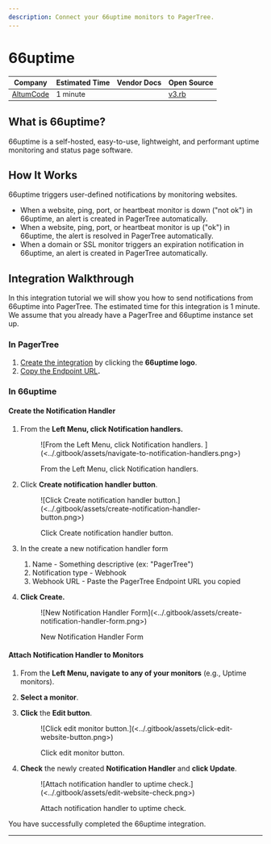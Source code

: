 ```yaml
---
description: Connect your 66uptime monitors to PagerTree.
---
```


# 66uptime

| Company                             | Estimated Time | Vendor Docs | Open Source                                                                                                                           |
| ----------------------------------- | -------------- | ----------- | ------------------------------------------------------------------------------------------------------------------------------------- |
| [AltumCode](https://altumcode.com/) | 1 minute       |             | [v3.rb](https://github.com/PagerTree/pager\_tree-integrations/blob/main/app/models/pager\_tree/integrations/sixty\_six\_uptime/v3.rb) |

## What is 66uptime?

66uptime is a self-hosted, easy-to-use, lightweight, and performant uptime monitoring and status page software.

## **How It Works**

66uptime triggers user-defined notifications by monitoring websites.

* When a website, ping, port, or heartbeat monitor is down ("not ok") in 66uptime, an alert is created in PagerTree automatically.
* When a website, ping, port, or heartbeat monitor is up ("ok")  in 66uptime, the alert is resolved in PagerTree automatically.
* When a domain or SSL monitor triggers an expiration notification in 66uptime, an alert is created in PagerTree automatically.

## Integration Walkthrough

In this integration tutorial we will show you how to send notifications from 66uptime into PagerTree. The estimated time for this integration is 1 minute. We assume that you already have a PagerTree and 66uptime instance set up.

### In PagerTree

1. [Create the integration](introduction.md#create-an-integration) by clicking the **66uptime logo**.
2. [Copy the Endpoint URL](introduction.md#copy-the-endpoint-url)**.**

### **In 66uptime**

#### Create the Notification Handler

1.  From the **Left Menu, click Notification handlers.**&#x20;

    <figure>![From the Left Menu, click Notification handlers. ](<../.gitbook/assets/navigate-to-notification-handlers.png>)<figcaption><p>From the Left Menu, click Notification handlers.</p></figcaption></figure>
2.  Click **Create notification handler button**.&#x20;

    <figure>![Click Create notification handler button.](<../.gitbook/assets/create-notification-handler-button.png>)<figcaption><p>Click Create notification handler button.</p></figcaption></figure>
3. In the create a new notification handler form
   1. Name - Something descriptive (ex: "PagerTree")
   2. Notification type - Webhook
   3. Webhook URL - Paste the PagerTree Endpoint URL you copied
4.  **Click Create.**&#x20;

    <figure>![New Notification Handler Form](<../.gitbook/assets/create-notification-handler-form.png>)<figcaption><p>New Notification Handler Form</p></figcaption></figure>

#### Attach Notification Handler to Monitors

1. From the **Left Menu, navigate to any of your monitors** (e.g., Uptime monitors).
2. **Select a monitor**.
3.  **Click** the **Edit button**.&#x20;

    <figure>![Click edit monitor button.](<../.gitbook/assets/click-edit-website-button.png>)<figcaption><p>Click edit monitor button.</p></figcaption></figure>
4.  **Check** the newly created **Notification Handler** and **click Update**.&#x20;

    <figure>![Attach notification handler to uptime check.](<../.gitbook/assets/edit-website-check.png>)<figcaption><p>Attach notification handler to uptime check.</p></figcaption></figure>

You have successfully completed the 66uptime integration.

***
